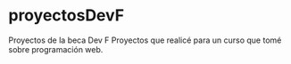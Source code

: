 # proyectosDevF
Proyectos de la beca Dev F
Proyectos que realicé para un curso que tomé sobre programación web. 
